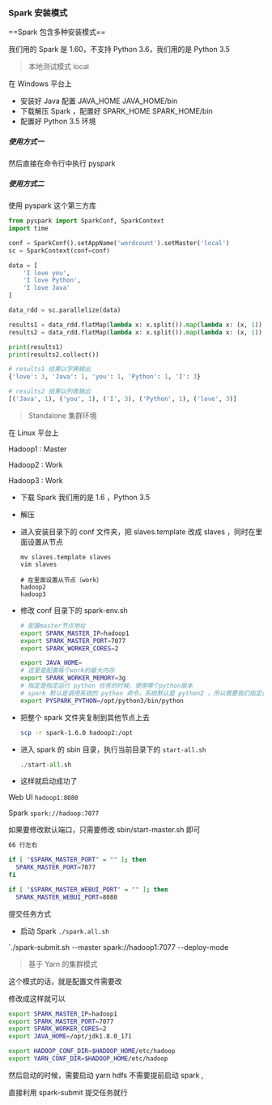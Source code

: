 ### Spark 安装模式

==Spark 包含多种安装模式==

我们用的 Spark 是 1.60，不支持 Python 3.6，我们用的是 Python 3.5

> 本地测试模式 local

在 Windows 平台上

- 安装好 Java 配置 JAVA_HOME  JAVA_HOME/bin
- 下载解压 Spark ，配置好 SPARK_HOME SPARK_HOME/bin
- 配置好 Python 3.5 环境

##### 使用方式一


然后直接在命令行中执行 pyspark

##### 使用方式二

使用 pyspark 这个第三方库

```python
from pyspark import SparkConf, SparkContext
import time

conf = SparkConf().setAppName('wordcount').setMaster('local')
sc = SparkContext(conf=conf)

data = [
    'I love you',
    'I love Python',
    'I love Java'
]

data_rdd = sc.parallelize(data)

results1 = data_rdd.flatMap(lambda x: x.split()).map(lambda x: (x, 1)).reduceByKeyLocally(lambda a, b: a + b)
results2 = data_rdd.flatMap(lambda x: x.split()).map(lambda x: (x, 1)).reduceByKey(lambda a, b: a + b)

print(results1)
print(results2.collect())

# results1 结果以字典输出
{'love': 3, 'Java': 1, 'you': 1, 'Python': 1, 'I': 3}

# results2 结果以列表输出
[('Java', 1), ('you', 1), ('I', 3), ('Python', 1), ('love', 3)]

```



> Standalone 集群环境

在 Linux 平台上

Hadoop1 : Master

Hadoop2 : Work

Hadoop3 : Work

- 下载 Spark 我们用的是 1.6 ，Python 3.5

- 解压

- 进入安装目录下的 conf 文件夹，把 slaves.template 改成 slaves ，同时在里面设置从节点

  ```shell
  mv slaves.template slaves
  vim slaves
  
  # 在里面设置从节点（work）
  hadoop2
  hadoop3
  ```

- 修改 conf 目录下的 spark-env.sh

  ```sh
  # 配置master节点地址
  export SPARK_MASTER_IP=hadoop1
  export SPARK_MASTER_PORT=7077
  export SPARK_WORKER_CORES=2
  
  export JAVA_HOME=
  # 这里是配置每个work的最大内存
  export SPARK_WORKER_MEMORY=3g
  # 指定是指定运行 python 任务的时候，使用哪个python版本
  # spark 默认是调用系统的 python 命令，系统默认是 python2 ，所以需要我们指定自己的python
  export PYSPARK_PYTHON=/opt/python3/bin/python
  ```

- 把整个 spark 文件夹复制到其他节点上去

  ```sh
  scp -r spark-1.6.0 hadoop2:/opt
  ```

- 进入 spark 的 sbin 目录，执行当前目录下的 `start-all.sh`

  ```python
  ./start-all.sh
  ```

- 这样就启动成功了

Web UI  `hadoop1:8080`

Spark `spark://hadoop:7077`

如果要修改默认端口，只需要修改  sbin/start-master.sh 即可

```sh
66 行左右

if [ "$SPARK_MASTER_PORT" = "" ]; then
  SPARK_MASTER_PORT=7077
fi

if [ "$SPARK_MASTER_WEBUI_PORT" = "" ]; then
  SPARK_MASTER_WEBUI_PORT=8080
```

提交任务方式

- 启动 Spark  `./spark.all.sh`

`./spark-submit.sh --master spark://hadoop1:7077 --deploy-mode

> 基于 Yarn 的集群模式

这个模式的话，就是配置文件需要改

修改成这样就可以

```sh
export SPARK_MASTER_IP=hadoop1
export SPARK_MASTER_PORT=7077
export SPARK_WORKER_CORES=2
export JAVA_HOME=/opt/jdk1.8.0_171

export HADOOP_CONF_DIR=$HADOOP_HOME/etc/hadoop
export YARN_CONF_DIR=$HADOOP_HOME/etc/hadoop

```

然后启动的时候，需要启动 yarn hdfs 不需要提前启动 spark ,

直接利用 spark-submit 提交任务就行





